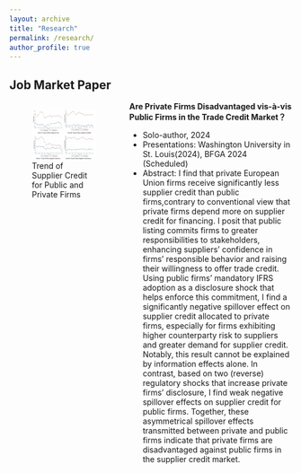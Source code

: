 ```yaml
---
layout: archive
title: "Research"
permalink: /research/
author_profile: true
---
```



## Job Market Paper
<!-- [1] “Taxes and Non-debt Financing: Evidence from Trade Credit” 
- Stage: Under review, The Accounting Review
- Brief: Analyzing state-level corporate income tax rate changes from 1998 to 2018, the result shows both tax increases and decreases result in reduced trade credit usage, particularly for firms with fewer covenant violations and better ex-ante liquidity positions. Analysis of customer-supplier data suggests that customer trade credit adjustments drive these effects, and reduced trade credit reliance propagates from treated states to other states through supply chain networks. -->


<div style="display: flex;">
  <div style="flex: 40%; padding-right: 20px;">
    <figure>
      <img src="/files/Fig1.png" alt="Image Description">
      <figcaption>Trend of Supplier Credit for Public and Private Firms</figcaption>
    </figure>
  </div>
  <div style="flex: 60%;">
    <B> Are Private Firms Disadvantaged vis-à-vis Public Firms in the Trade Credit Market？ </B>  
    <ul>
        <li> Solo-author, 2024 </li>
        <li> Presentations: Washington University in St. Louis(2024), BFGA 2024 (Scheduled) </li>
        <li> Abstract: I find that private European Union firms receive significantly less supplier credit than public firms,contrary to conventional view that private firms depend more on supplier credit for financing. I posit that public listing commits firms to greater responsibilities to stakeholders, enhancing suppliers’ confidence in firms’ responsible behavior and raising their willingness to offer trade credit. Using public firms’ mandatory IFRS adoption as a disclosure shock that helps enforce this commitment, I find a significantly negative spillover effect on supplier credit allocated to private firms, especially for firms exhibiting higher counterparty risk to suppliers and greater demand for supplier credit. Notably, this result cannot be explained by information effects alone. In contrast, based on two (reverse) regulatory shocks that increase private firms’ disclosure, I find weak negative spillover effects on supplier credit for public firms. Together, these asymmetrical spillover effects transmitted between private and public firms indicate that private firms are disadvantaged against public firms in the supplier credit market.</li>
    </ul>
    <!-- Add more bullet points as needed -->
  </div>
</div>

<br>


